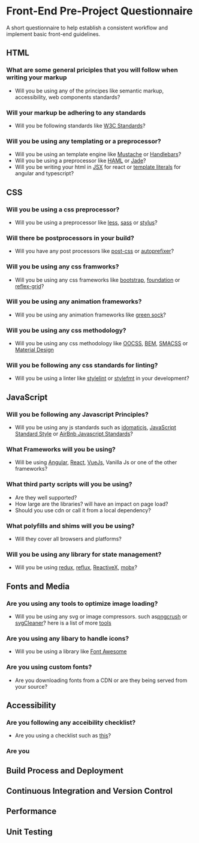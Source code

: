 # Front-End Pre-Project Questionnaire
A short questionnaire to help establish a consistent workflow and implement basic front-end guidelines. 


## HTML

### What are some general priciples that you will follow when writing your markup
- Will you be using any of the principes like semantic markup, accessibility, web components standards?

### Will your markup be adhering to any standards
- Will you be following standards like [W3C Standards](https://www.w3.org/standards/)?
### Will you be using any templating or a preprocessor?
- Will you be using an template engine like [Mustache](https://mustache.github.io/) or [Handlebars](http://handlebarsjs.com/)?
- Will you be using a preprocessor like [HAML](http://haml.info/) or [Jade](https://www.npmjs.com/package/jade)?
- Will you be writing your html in [JSX](https://facebook.github.io/react/docs/introducing-jsx.html) for react or [template literals](https://developer.mozilla.org/en-US/docs/Web/JavaScript/Reference/Template_literals) for angular and typescript?


## CSS
### Will you be using a css preprocessor? 
- Will you be using a preprocessor like [less](http://lesscss.org/), [sass](http://sass-lang.com/) or [stylus](http://stylus-lang.com/)?
### Will there be postprocessors in your build?
- Will you have any post processors like [post-css](http://postcss.org/) or [autoprefixer](https://autoprefixer.github.io/)?
### Will you be using any css framworks?
- Will you be using any css frameworks like [bootstrap](http://getbootstrap.com/), [foundation](http://foundation.zurb.com/) or [reflex-grid](http://leejordan.github.io/reflex/docs/)?
### Will you be using any animation frameworks?
- Will you be using any animation frameworks like [green sock](https://greensock.com/)?
### Will you be using any css methodology?
- Will you be using any css methodology like [OOCSS](https://github.com/stubbornella/oocss/wiki), [BEM](http://getbem.com/), [SMACSS](https://smacss.com/) or [Material Design](https://material.io/guidelines/)
### Will you be following any css standards for linting?
- Will you be using a linter like [stylelint](https://github.com/stylelint/stylelint) or [stylefmt](https://github.com/morishitter/stylefmt) in your development?

## JavaScript

### Will you be following any Javascript Principles?
- Will you be using any js standards such as [idomaticjs](https://github.com/rwaldron/idiomatic.js/), [JavaScript Standard Style](https://standardjs.com/) or [AirBnb Javascript Standards](https://github.com/airbnb/javascript)?
### What Frameworks will you be using?
- Will be using [Angular](https://angular.io/), [React](https://facebook.github.io/react/), [VueJs](https://vuejs.org/), Vanilla Js or one of the other frameworks?
### What third party scripts will you be using?
- Are they well supported?
- How large are the libraries? will have an impact on page load?
- Should you use cdn or call it from a local dependency?
### What polyfills and shims will you be using?
- Will they cover all browsers and platforms?
### Will you be using any library for state management?
- Will you be using [redux](http://redux.js.org/), [reflux](https://github.com/reflux/refluxjs), [ReactiveX](http://reactivex.io/), [mobx](https://github.com/mobxjs/mobx)?

## Fonts and Media
### Are you using any tools to optimize image loading?
- Will you be using any svg or image compressors. such as[pngcrush](https://pmt.sourceforge.io/pngcrush/) or [svgCleaner](https://github.com/RazrFalcon/svgcleaner)? here is a list of more [tools](https://addyosmani.com/blog/image-optimization-tools/)
### Are you using any libary to handle icons?
- Will you be using a library like [Font Awesome](http://fontawesome.io/)
### Are you using custom fonts?
- Are you downloading fonts from a CDN or are they being served from your source?

## Accessibility
### Are you following any acceibility checklist? 
- Are you using a checklist such as [this](http://a11yproject.com/checklist.html)?
### Are you 


## Build Process and Deployment


## Continuous Integration and Version Control


## Performance


## Unit Testing
